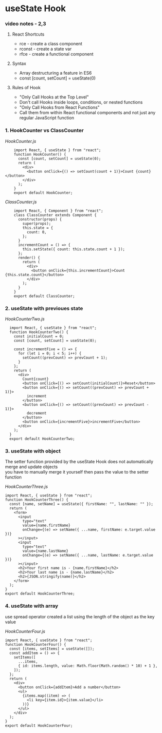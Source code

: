 # useState Hook

### video notes - 2,3

1. React Shortcuts

   - rce - create a class component
   - rconst - create a state var
   - rfce - create a functional component

2. Syntax

   - Array destructuring a feature in ES6
   - const [count, setCount] = useState(0)

3. Rules of Hook
   - "Only Call Hooks at the Top Level"
   - Don't call Hooks inside loops, conditions, or nested functions
   - "Only Call Hooks from React Functions"
   - Call them from within React functional components and
     not just any regular JavaScript function

### 1. HookCounter vs ClassCounter

_HookCounter.js_

        import React, { useState } from "react";
        function HookCounter() {
          const [count, setCount] = useState(0);
          return (
            <div>
              <button onClick={() => setCount(count + 1)}>Count {count}</button>
            </div>
          );
        }
        export default HookCounter;

_ClassCounter.js_

        import React, { Component } from "react";
        class ClassCounter extends Component {
          constructor(props) {
            super(props);
            this.state = {
              count: 0,
            };
          }
          incrementCount = () => {
            this.setState({ count: this.state.count + 1 });
          };
          render() {
            return (
              <div>
                <button onClick={this.incrementCount}>Count {this.state.count}</button>
              </div>
            );
          }
        }
        export default ClassCounter;

### 2. useState with previoues state

_HookCounterTwo.js_

      import React, { useState } from "react";
      function HookCounterTwo() {
        const initialCount = 0;
        const [count, setCount] = useState(0);

        const incrementFive = () => {
          for (let i = 0; i < 5; i++) {
            setCount((prevCount) => prevCount + 1);
          }
        };
        return (
          <div>
            Count{count}
            <button onClick={() => setCount(initialCount)}>Reset</button>
            <button onClick={() => setCount((prevCount) => prevCount + 1)}>
              increment
            </button>
            <button onClick={() => setCount((prevCount) => prevCount - 1)}>
              decrement
            </button>
            <button onClick={incrementFive}>incrementFive</button>
          </div>
        );
      }
      export default HookCounterTwo;

### 3. useState with object

The setter function provided by the useState Hook does not automatically merge and update objects <br> you have to manually merge it yourself then pass the value to the setter function

_HookCounterThree.js_

    import React, { useState } from "react";
    function HookCounterThree() {
      const [name, setName] = useState({ firstName: "", lastName: "" });
      return (
        <form>
          <input
            type="text"
            value={name.firstName}
            onChange={(e) => setName({ ...name, firstName: e.target.value })}
          ></input>
          <input
            type="text"
            value={name.lastName}
            onChange={(e) => setName({ ...name, lastName: e.target.value })}
          ></input>
          <h2>Your first name is - {name.firstName}</h2>
          <h2>Your last name is - {name.lastName}</h2>
          <h2>{JSON.stringify(name)}</h2>
        </form>
      );
    }
    export default HookCounterThree;

### 4. useState with array

use spread operator
created a list using the length of the object as the key value

_HookCounterFour.js_

    import React, { useState } from "react";
    function HookCounterFour() {
      const [items, setItems] = useState([]);
      const addItem = () => {
        setItems([
          ...items,
          { id: items.length, value: Math.floor(Math.random() * 10) + 1 },
        ]);
      };
      return (
        <div>
          <button onClick={addItem}>Add a number</button>
          <ul>
            {items.map((item) => (
              <li key={item.id}>{item.value}</li>
            ))}
          </ul>
        </div>
      );
    }
    export default HookCounterFour;
